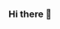 ### Hi there 👋

<!--
**O-ffender/O-ffender** is a ✨ _special_ ✨ repository because its `README.md` (this file) appears on your GitHub profile.

 Here are some ideas to get you started:

- 🔭 I’m currently working on Skidding a Antiwizz bot
- 🌱 I’m currently learning how to skid like a pro
- 👯 I’m looking to collaborate on any project with any pro skid
- 🤔 I’m looking for help with skidding some big bots
- 💬 Ask me about anything
- 📫 How to reach me: !Offender#4343
-->
